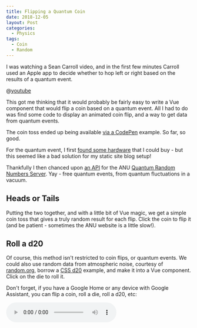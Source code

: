 ```yaml
---
title: Flipping a Quantum Coin
date: 2018-12-05
layout: Post
categories:
  - Physics
tags:
  - Coin
  - Random
---
```


I was watching a Sean Carroll video, and in the first few minutes Carroll used an Apple app to decide whether to hop left or right based on the results of a quantum event.

<!-- more -->

@[youtube](https://youtu.be/iXRLDatmbgA)

This got me thinking that it would probably be fairly easy to write a Vue component that would flip a coin based on a quantum event. All I had to do was find some code to display an animated coin flip, and a way to get data from quantum events.

The coin toss ended up being available [via a CodePen](https://codepen.io/le0864/pen/pbmoVQ) example. So far, so good.

For the quantum event, I first [found some hardware](https://www.idquantique.com/random-number-generation/products/quantis-random-number-generator/) that I could buy - but this seemed like a bad solution for my static site blog setup!

Thankfully I then chanced upon [an API](https://qrng.anu.edu.au/API/api-demo.php) for the ANU [Quantum Random Numbers Server](http://qrng.anu.edu.au/index.php). Yay - free quantum events, from quantum fluctuations in a vacuum.

## Heads or Tails

Putting the two together, and with a little bit of Vue magic, we get a simple coin toss that gives a truly random result for each flip. Click the coin to flip it (and be patient - sometimes the ANU website is a little slow!).

<code-coin-flip />

## Roll a d20

Of course, this method isn't restricted to coin flips, or quantum events. We could also use random data from atmospheric noise, courtesy of [random.org](https://www.random.org/), borrow a [CSS d20](https://matthewlein.com/experiments/20-sided-die) example, and make it into a Vue component. Click on the die to roll it.

<code-coin-d20 />

Don't forget, if you have a Google Home or any device with Google Assistant, you can flip a coin, roll a die, roll a d20, etc:

<audio controls src="/media/audio/blog/d20.m4a" />

## Code

Here's the Vue I put together to make this happen.

:::: tabs

::: tab "Coin Flip"

<<< @/docs/.vuepress/components/code/coin/flip.vue

:::

::: tab "Roll a d20"

<<< @/docs/.vuepress/components/code/coin/d20.vue

:::

::::
